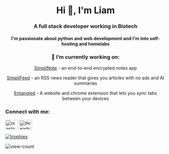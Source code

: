 <h1 align="center">Hi 👋, I'm Liam</h1>
<h3 align="center">A full stack developer working in Biotech</h3>
<h4 align="center">I'm passionate about python and web development and I'm into self-hosting and homelabs</h4>

<h3 align="center">🔭 I’m currently working on:</h3>
<div align="center">
  <p><a href="https://github.com/lamasters/simplinote" target="_blank">SimpliNote</a> - an end-to-end encrypted notes app</p>
  <p><a href="https://simplifeed.org" target="_blank">SimpliFeed</a> - an RSS news reader that gives you articles with no ads and AI summaries</p>
  <p><a href="https://entangledtabs.com" target="_blank">Entangled</a> - A website and chrome extension that lets you sync tabs between your devices</p>
</div>

<h3 align="left">Connect with me:</h3>
<p align="left">
  <a href="https://techhub.social/@masters" target="blank"><img align="center" src="https://joinmastodon.org/logos/logo-purple.svg" alt="mastodon" height="30" width="40" /></a>
  <a href="https://threads.net/@liamtheswe" target="blank"><img align="center" src="https://upload.wikimedia.org/wikipedia/commons/0/01/Threads_%28app%29.svg" alt="threads" height="30" width="40" /></a>
</p>

<p align="left"> <a href="https://github.com/ryo-ma/github-profile-trophy"><img src="https://github-profile-trophy.vercel.app/?username=lamasters" alt="trophies" /></a> </p>

<p align="left"> <img src="https://komarev.com/ghpvc/?username=lamasters&label=Profile%20views&color=0e75b6&style=flat" alt="view-count" /> </p>

